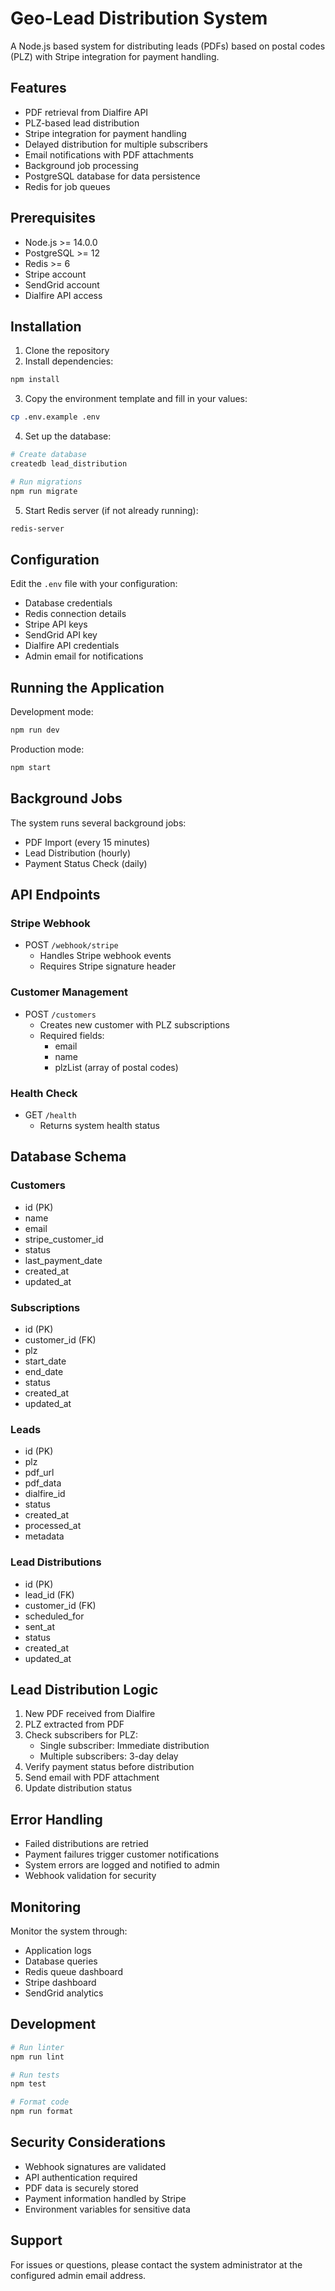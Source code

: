 # Geo-Lead Distribution System

A Node.js based system for distributing leads (PDFs) based on postal codes (PLZ) with Stripe integration for payment handling.

## Features

- PDF retrieval from Dialfire API
- PLZ-based lead distribution
- Stripe integration for payment handling
- Delayed distribution for multiple subscribers
- Email notifications with PDF attachments
- Background job processing
- PostgreSQL database for data persistence
- Redis for job queues

## Prerequisites

- Node.js >= 14.0.0
- PostgreSQL >= 12
- Redis >= 6
- Stripe account
- SendGrid account
- Dialfire API access

## Installation

1. Clone the repository
2. Install dependencies:
```bash
npm install
```

3. Copy the environment template and fill in your values:
```bash
cp .env.example .env
```

4. Set up the database:
```bash
# Create database
createdb lead_distribution

# Run migrations
npm run migrate
```

5. Start Redis server (if not already running):
```bash
redis-server
```

## Configuration

Edit the `.env` file with your configuration:

- Database credentials
- Redis connection details
- Stripe API keys
- SendGrid API key
- Dialfire API credentials
- Admin email for notifications

## Running the Application

Development mode:
```bash
npm run dev
```

Production mode:
```bash
npm start
```

## Background Jobs

The system runs several background jobs:

- PDF Import (every 15 minutes)
- Lead Distribution (hourly)
- Payment Status Check (daily)

## API Endpoints

### Stripe Webhook
- POST `/webhook/stripe`
  - Handles Stripe webhook events
  - Requires Stripe signature header

### Customer Management
- POST `/customers`
  - Creates new customer with PLZ subscriptions
  - Required fields:
    - email
    - name
    - plzList (array of postal codes)

### Health Check
- GET `/health`
  - Returns system health status

## Database Schema

### Customers
- id (PK)
- name
- email
- stripe_customer_id
- status
- last_payment_date
- created_at
- updated_at

### Subscriptions
- id (PK)
- customer_id (FK)
- plz
- start_date
- end_date
- status
- created_at
- updated_at

### Leads
- id (PK)
- plz
- pdf_url
- pdf_data
- dialfire_id
- status
- created_at
- processed_at
- metadata

### Lead Distributions
- id (PK)
- lead_id (FK)
- customer_id (FK)
- scheduled_for
- sent_at
- status
- created_at
- updated_at

## Lead Distribution Logic

1. New PDF received from Dialfire
2. PLZ extracted from PDF
3. Check subscribers for PLZ:
   - Single subscriber: Immediate distribution
   - Multiple subscribers: 3-day delay
4. Verify payment status before distribution
5. Send email with PDF attachment
6. Update distribution status

## Error Handling

- Failed distributions are retried
- Payment failures trigger customer notifications
- System errors are logged and notified to admin
- Webhook validation for security

## Monitoring

Monitor the system through:
- Application logs
- Database queries
- Redis queue dashboard
- Stripe dashboard
- SendGrid analytics

## Development

```bash
# Run linter
npm run lint

# Run tests
npm test

# Format code
npm run format
```

## Security Considerations

- Webhook signatures are validated
- API authentication required
- PDF data is securely stored
- Payment information handled by Stripe
- Environment variables for sensitive data

## Support

For issues or questions, please contact the system administrator at the configured admin email address.
